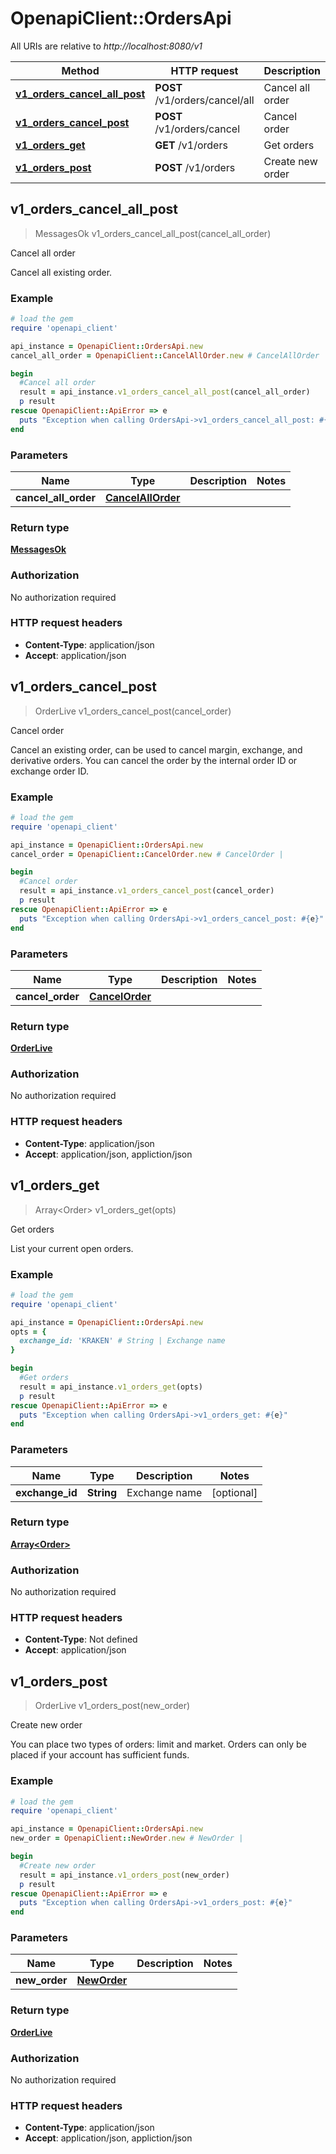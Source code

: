# OpenapiClient::OrdersApi

All URIs are relative to *http://localhost:8080/v1*

Method | HTTP request | Description
------------- | ------------- | -------------
[**v1_orders_cancel_all_post**](OrdersApi.md#v1_orders_cancel_all_post) | **POST** /v1/orders/cancel/all | Cancel all order
[**v1_orders_cancel_post**](OrdersApi.md#v1_orders_cancel_post) | **POST** /v1/orders/cancel | Cancel order
[**v1_orders_get**](OrdersApi.md#v1_orders_get) | **GET** /v1/orders | Get orders
[**v1_orders_post**](OrdersApi.md#v1_orders_post) | **POST** /v1/orders | Create new order



## v1_orders_cancel_all_post

> MessagesOk v1_orders_cancel_all_post(cancel_all_order)

Cancel all order

Cancel all existing order.

### Example

```ruby
# load the gem
require 'openapi_client'

api_instance = OpenapiClient::OrdersApi.new
cancel_all_order = OpenapiClient::CancelAllOrder.new # CancelAllOrder | 

begin
  #Cancel all order
  result = api_instance.v1_orders_cancel_all_post(cancel_all_order)
  p result
rescue OpenapiClient::ApiError => e
  puts "Exception when calling OrdersApi->v1_orders_cancel_all_post: #{e}"
end
```

### Parameters


Name | Type | Description  | Notes
------------- | ------------- | ------------- | -------------
 **cancel_all_order** | [**CancelAllOrder**](CancelAllOrder.md)|  | 

### Return type

[**MessagesOk**](MessagesOk.md)

### Authorization

No authorization required

### HTTP request headers

- **Content-Type**: application/json
- **Accept**: application/json


## v1_orders_cancel_post

> OrderLive v1_orders_cancel_post(cancel_order)

Cancel order

Cancel an existing order, can be used to cancel margin, exchange, and derivative orders. You can cancel the order by the internal order ID or exchange order ID.

### Example

```ruby
# load the gem
require 'openapi_client'

api_instance = OpenapiClient::OrdersApi.new
cancel_order = OpenapiClient::CancelOrder.new # CancelOrder | 

begin
  #Cancel order
  result = api_instance.v1_orders_cancel_post(cancel_order)
  p result
rescue OpenapiClient::ApiError => e
  puts "Exception when calling OrdersApi->v1_orders_cancel_post: #{e}"
end
```

### Parameters


Name | Type | Description  | Notes
------------- | ------------- | ------------- | -------------
 **cancel_order** | [**CancelOrder**](CancelOrder.md)|  | 

### Return type

[**OrderLive**](OrderLive.md)

### Authorization

No authorization required

### HTTP request headers

- **Content-Type**: application/json
- **Accept**: application/json, appliction/json


## v1_orders_get

> Array&lt;Order&gt; v1_orders_get(opts)

Get orders

List your current open orders.

### Example

```ruby
# load the gem
require 'openapi_client'

api_instance = OpenapiClient::OrdersApi.new
opts = {
  exchange_id: 'KRAKEN' # String | Exchange name
}

begin
  #Get orders
  result = api_instance.v1_orders_get(opts)
  p result
rescue OpenapiClient::ApiError => e
  puts "Exception when calling OrdersApi->v1_orders_get: #{e}"
end
```

### Parameters


Name | Type | Description  | Notes
------------- | ------------- | ------------- | -------------
 **exchange_id** | **String**| Exchange name | [optional] 

### Return type

[**Array&lt;Order&gt;**](Order.md)

### Authorization

No authorization required

### HTTP request headers

- **Content-Type**: Not defined
- **Accept**: application/json


## v1_orders_post

> OrderLive v1_orders_post(new_order)

Create new order

You can place two types of orders: limit and market. Orders can only be placed if your account has sufficient funds.

### Example

```ruby
# load the gem
require 'openapi_client'

api_instance = OpenapiClient::OrdersApi.new
new_order = OpenapiClient::NewOrder.new # NewOrder | 

begin
  #Create new order
  result = api_instance.v1_orders_post(new_order)
  p result
rescue OpenapiClient::ApiError => e
  puts "Exception when calling OrdersApi->v1_orders_post: #{e}"
end
```

### Parameters


Name | Type | Description  | Notes
------------- | ------------- | ------------- | -------------
 **new_order** | [**NewOrder**](NewOrder.md)|  | 

### Return type

[**OrderLive**](OrderLive.md)

### Authorization

No authorization required

### HTTP request headers

- **Content-Type**: application/json
- **Accept**: application/json, appliction/json

